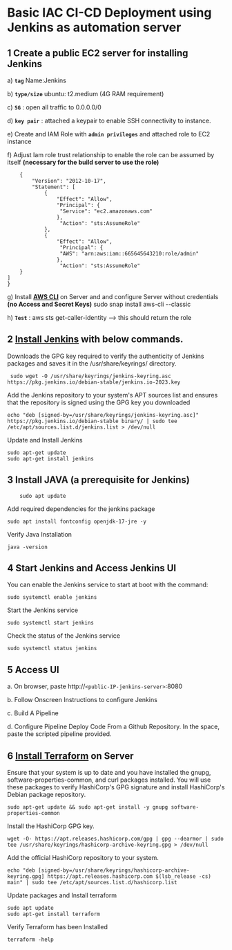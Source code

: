 # Basic IAC CI-CD Deployment using Jenkins as automation server



##  1 Create a public EC2 server for installing Jenkins

a)	 **`tag`**  Name:Jenkins

b)	 **`type/size`**  ubuntu: t2.medium (4G RAM requirement) 

c)	 **`SG`** : open all traffic to 0.0.0.0/0

d)	 **`key pair`** : attached a keypair to enable SSH connectivity to instance. 

e)	Create and IAM Role with **`admin privileges`** and attached role to EC2 instance

f)	Adjust Iam role trust relationship to enable the role can be assumed by itself **(necessary for the build server to use the role)**
   
        {
            "Version": "2012-10-17",
            "Statement": [
                {
                    "Effect": "Allow",
                    "Principal": {
                     "Service": "ec2.amazonaws.com"
                    },
                     "Action": "sts:AssumeRole"
                },
                {
                    "Effect": "Allow",
                     "Principal": {
                     "AWS": "arn:aws:iam::665645643210:role/admin"
                    },
                     "Action": "sts:AssumeRole"
        }
    ]
    }


g)	Install **[AWS CLI](https://docs.aws.amazon.com/cli/latest/userguide/getting-started-install.html)** on Server and and configure Server without credentials **(no Access and Secret Keys)**
    sudo snap install aws-cli --classic

h)	**`Test`** : 
    aws sts get-caller-identity  —> this should return the role 




## 2 [Install Jenkins](https://www.jenkins.io/doc/book/installing/linux/#debianubuntu) with below commands. 

Downloads the GPG key required to verify the authenticity of Jenkins packages and saves it in the /usr/share/keyrings/ directory.

     sudo wget -O /usr/share/keyrings/jenkins-keyring.asc https://pkg.jenkins.io/debian-stable/jenkins.io-2023.key

Add the Jenkins repository to your system's APT sources list and ensures that the repository is signed using the GPG key you downloaded

    echo "deb [signed-by=/usr/share/keyrings/jenkins-keyring.asc]"  https://pkg.jenkins.io/debian-stable binary/ | sudo tee /etc/apt/sources.list.d/jenkins.list > /dev/null


Update and Install Jenkins 

    sudo apt-get update
    sudo apt-get install jenkins





## 3 Install JAVA (a prerequisite for Jenkins)

        sudo apt update

Add required dependencies for the jenkins package

    sudo apt install fontconfig openjdk-17-jre -y

Verify Java Installation 

    java -version 




## 4  Start Jenkins and Access Jenkins UI

You can enable the Jenkins service to start at boot with the command:

    sudo systemctl enable jenkins

Start the Jenkins service

    sudo systemctl start jenkins


Check the status of the Jenkins service

    sudo systemctl status jenkins



## 5 	Access UI
	
a.	 On browser, paste http://`<public-IP-jenkins-server>`:8080

b.	Follow Onscreen Instructions to configure Jenkins 

c.	Build A Pipeline 

d.	Configure Pipeline Deploy Code From a Github Repository. 
	In the space, paste the scripted pipeline provided. 




## 6 [Install Terraform](https://developer.hashicorp.com/terraform/tutorials/aws-get-started/install-cli) on Server 

Ensure that your system is up to date and you have installed the gnupg, software-properties-common, and curl packages installed. You will use these packages to verify HashiCorp's GPG signature and install HashiCorp's Debian package repository.

    sudo apt-get update && sudo apt-get install -y gnupg software-properties-common

Install the HashiCorp GPG key.

    wget -O- https://apt.releases.hashicorp.com/gpg | gpg --dearmor | sudo tee /usr/share/keyrings/hashicorp-archive-keyring.gpg > /dev/null


Add the official HashiCorp repository to your system. 

    echo "deb [signed-by=/usr/share/keyrings/hashicorp-archive-keyring.gpg] https://apt.releases.hashicorp.com $(lsb_release -cs) main" | sudo tee /etc/apt/sources.list.d/hashicorp.list


Update packages and Install terraform 

    sudo apt update
    sudo apt-get install terraform

Verify Terraform has been Installed 

    terraform -help
